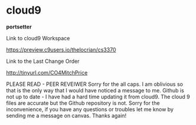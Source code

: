 # cloud9
**portsetter**

Link to cloud9 Workspace

https://preview.c9users.io/thelocrian/cs3370

Link to the Last Change Order

http://tinyurl.com/CO4MitchPrice

PLEASE READ - PEER REVEIWER
Sorry for the all caps.  I am oblivious so that is the only way that I would have noticed a message to me.
Github is not up to date - I have had a hard time updating it from cloud9.  The cloud 9 files are accurate but the Github repository is not.  Sorry for the inconvenience, if you have any questions or troubles let me know by sending me a message on canvas.  Thanks again!
